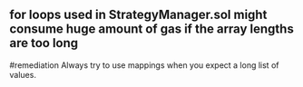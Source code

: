 ## for loops used in StrategyManager.sol might consume huge amount of gas if the array lengths are too long
#remediation
Always try to use mappings when you expect a long list of values.